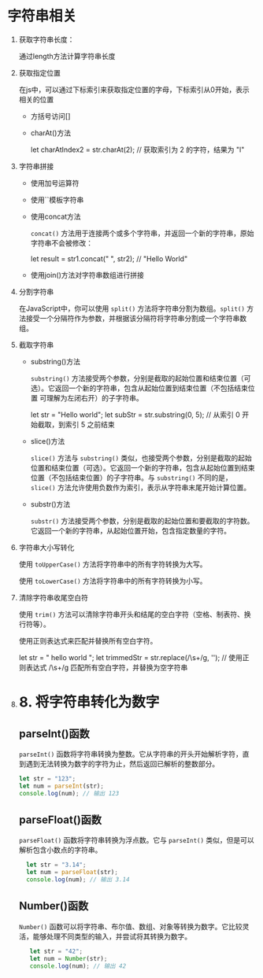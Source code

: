 #  字符串相关

1. 获取字符串长度：

   通过length方法计算字符串长度

2. 获取指定位置

   在js中，可以通过下标索引来获取指定位置的字母，下标索引从0开始，表示相关的位置

   - 方括号访问[]

   - charAt()方法

     let charAtIndex2 = str.charAt(2); // 获取索引为 2 的字符，结果为 "l"

3. 字符串拼接

   - 使用加号运算符

   - 使用``模板字符串

   - 使用concat方法

     `concat()` 方法用于连接两个或多个字符串，并返回一个新的字符串，原始字符串不会被修改：

     let result = str1.concat(" ", str2); // "Hello World"

   - 使用join()方法对字符串数组进行拼接

4. 分割字符串

   在JavaScript中，你可以使用 `split()` 方法将字符串分割为数组。`split()` 方法接受一个分隔符作为参数，并根据该分隔符将字符串分割成一个字符串数组。

5. 截取字符串

   - substring()方法

     `substring()` 方法接受两个参数，分别是截取的起始位置和结束位置（可选）。它返回一个新的字符串，包含从起始位置到结束位置（不包括结束位置 可理解为左闭右开）的子字符串。

     let str = "Hello world"; 
     let subStr = str.substring(0, 5); // 从索引 0 开始截取，到索引 5 之前结束 

   - slice()方法

     `slice()` 方法与 `substring()` 类似，也接受两个参数，分别是截取的起始位置和结束位置（可选）。它返回一个新的字符串，包含从起始位置到结束位置（不包括结束位置）的子字符串。与 `substring()` 不同的是，`slice()` 方法允许使用负数作为索引，表示从字符串末尾开始计算位置。

   - substr()方法

     `substr()` 方法接受两个参数，分别是截取的起始位置和要截取的字符数。它返回一个新的字符串，从起始位置开始，包含指定数量的字符。

6. 字符串大小写转化

   使用 `toUpperCase()` 方法将字符串中的所有字符转换为大写。

   使用 `toLowerCase()` 方法将字符串中的所有字符转换为小写。

7. 清除字符串收尾空白符

   使用 `trim()` 方法可以清除字符串开头和结尾的空白字符（空格、制表符、换行符等）。

   使用正则表达式来匹配并替换所有空白字符。

   let str = "  hello   world  ";
   let trimmedStr = str.replace(/\s+/g, ''); // 使用正则表达式 /\s+/g 匹配所有空白字符，并替换为空字符串

8. # 8. 将字符串转化为数字

   ## parseInt()函数

   `parseInt()` 函数将字符串转换为整数。它从字符串的开头开始解析字符，直到遇到无法转换为数字的字符为止，然后返回已解析的整数部分。

   ```javascript
   let str = "123";
   let num = parseInt(str);
   console.log(num); // 输出 123
   ```

   ## parseFloat()函数

   `parseFloat()` 函数将字符串转换为浮点数。它与 `parseInt()` 类似，但是可以解析包含小数点的字符串。

   ```javascript
     let str = "3.14";
     let num = parseFloat(str);
     console.log(num); // 输出 3.14
   ```

   ## Number()函数

   `Number()` 函数可以将字符串、布尔值、数组、对象等转换为数字。它比较灵活，能够处理不同类型的输入，并尝试将其转换为数字。

   ```javascript
      let str = "42";
      let num = Number(str);
      console.log(num); // 输出 42
   ```



